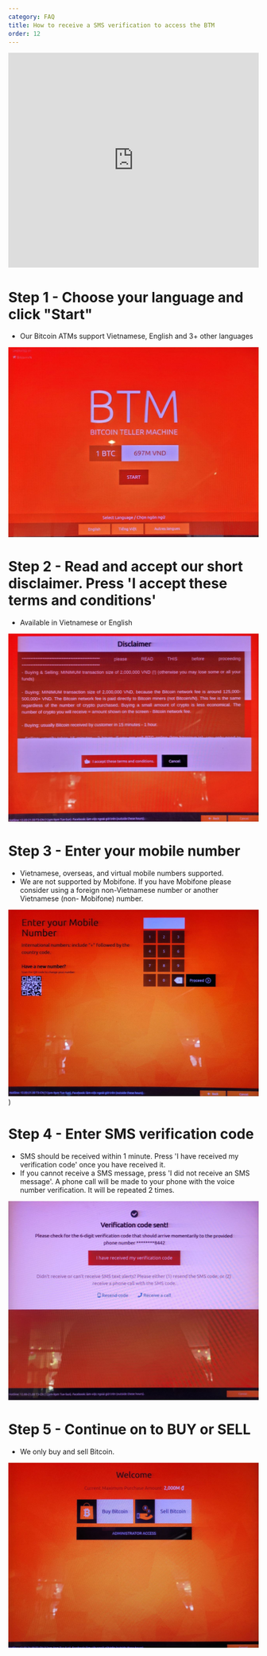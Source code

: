 ```yaml
---
category: FAQ
title: How to receive a SMS verification to access the BTM
order: 12
---
```


<iframe width="100%" height="432" src="https://www.youtube.com/embed/FFEUU0bfTPo?si=iWZQ7SjlWQxTqASZ" title="YouTube video player" frameborder="0" allow="accelerometer; autoplay; clipboard-write; encrypted-media; gyroscope; picture-in-picture; web-share" allowfullscreen></iframe>

Step 1 - Choose your language and click "Start"
=============
+ Our Bitcoin ATMs support Vietnamese, English and 3+ other languages

![](/images/sms_verify/press_start.jpeg)

Step 2 - Read and accept our short disclaimer. Press 'I accept these terms and conditions'
=============
+ Available in Vietnamese or English

![](/images/sms_verify/accept_terms.jpeg)

Step 3 - Enter your mobile number
=============
+ Vietnamese, overseas, and virtual mobile numbers supported. 
+ We are not supported by Mobifone. If you have Mobifone please consider using a foreign non-Vietnamese number or another Vietnamese (non- Mobifone) number. 

![](/images/sms_verify/input_phone.jpeg))

Step 4 - Enter SMS verification code
=============
+ SMS should be received within 1 minute. Press 'I have received my verification code' once you have received it. 
+ If you cannot receive a SMS message, press 'I did not receive an SMS message'. A phone call will be made to your phone with the voice number verification. It will be repeated 2 times.  

![](/images/sms_verify/input_sms.jpeg)

Step 5 - Continue on to BUY or SELL
=============
+ We only buy and sell Bitcoin. 

![](/images/sms_verify/buy_or_sell.jpeg)